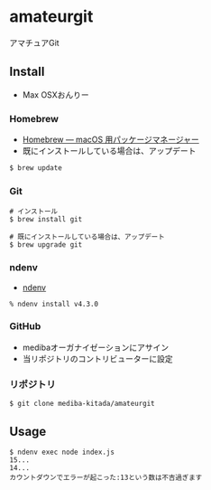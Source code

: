 amateurgit
====

アマチュアGit

## Install

- Max OSXおんりー

### Homebrew

- [Homebrew — macOS 用パッケージマネージャー](https://brew.sh/index_ja.html)
- 既にインストールしている場合は、アップデート

```zsh
$ brew update
```

### Git

```
# インストール
$ brew install git

# 既にインストールしている場合は、アップデート
$ brew upgrade git
```

### ndenv

- [ndenv](https://github.com/riywo/ndenv)

```
% ndenv install v4.3.0
```

### GitHub

- medibaオーガナイゼーションにアサイン
- 当リポジトリのコントリビューターに設定

### リポジトリ

```
$ git clone mediba-kitada/amateurgit
```

## Usage

```
$ ndenv exec node index.js
15...
14...
カウントダウンでエラーが起こった:13という数は不吉過ぎます
```
